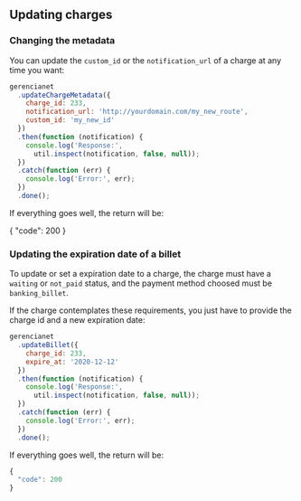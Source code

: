 ## Updating charges

### Changing the metadata

You can update the `custom_id` or the `notification_url` of a charge at any time you want:

```js
gerencianet
  .updateChargeMetadata({
    charge_id: 233,
    notification_url: 'http://yourdomain.com/my_new_route',
    custom_id: 'my_new_id'
  })
  .then(function (notification) {
    console.log('Response:',
      util.inspect(notification, false, null));
  })
  .catch(function (err) {
    console.log('Error:', err);
  })
  .done();
```

If everything goes well, the return will be:

{
  "code": 200
}

### Updating the expiration date of a billet

To update or set a expiration date to a charge, the charge must have a `waiting` or `not_paid` status, and the payment method choosed must be `banking_billet`.

If the charge contemplates these requirements, you just have to provide the charge id and a new expiration date:

```js
gerencianet
  .updateBillet({
    charge_id: 233,
    expire_at: '2020-12-12'
  })
  .then(function (notification) {
    console.log('Response:',
      util.inspect(notification, false, null));
  })
  .catch(function (err) {
    console.log('Error:', err);
  })
  .done();
```

If everything goes well, the return will be:

```js
{
  "code": 200
}
```